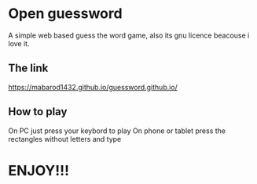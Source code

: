 # Open guessword
A simple web based guess the word game, also its gnu licence beacouse i love it.
## The link
https://mabarod1432.github.io/guessword.github.io/
## How to play
  On PC just press your keybord to play
  On phone or tablet press the rectangles without letters and type

# ENJOY!!!
